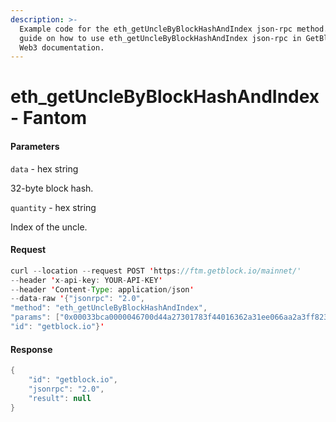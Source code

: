 ```yaml
---
description: >-
  Example code for the eth_getUncleByBlockHashAndIndex json-rpc method. Сomplete
  guide on how to use eth_getUncleByBlockHashAndIndex json-rpc in GetBlock.io
  Web3 documentation.
---
```


# eth\_getUncleByBlockHashAndIndex - Fantom

#### Parameters

`data` - hex string

32-byte block hash.

`quantity` - hex string

Index of the uncle.

#### Request

```java
curl --location --request POST 'https://ftm.getblock.io/mainnet/' 
--header 'x-api-key: YOUR-API-KEY' 
--header 'Content-Type: application/json' 
--data-raw '{"jsonrpc": "2.0",
"method": "eth_getUncleByBlockHashAndIndex",
"params": ["0x00033bca0000046700d44a27301783f44016362a31ee066aa2a3ff82350783a9", "0x2"],
"id": "getblock.io"}'
```

#### Response

```java
{
    "id": "getblock.io",
    "jsonrpc": "2.0",
    "result": null
}
```
